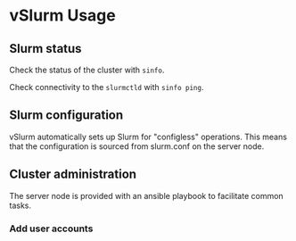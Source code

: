 # vSlurm Usage

## Slurm status

Check the status of the cluster with `sinfo`.

Check connectivity to the `slurmctld` with `sinfo ping`.

## Slurm configuration

vSlurm automatically sets up Slurm for "configless" operations.
This means that the configuration is sourced from slurm.conf on the server node.

## Cluster administration

The server node is provided with an ansible playbook to facilitate common tasks.

### Add user accounts

